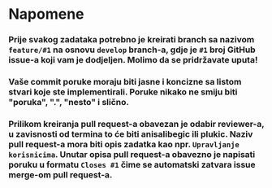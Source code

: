 # Napomene
### Prije svakog zadataka potrebno je kreirati branch sa nazivom `feature/#1` na osnovu `develop` branch-a, gdje je `#1` broj GitHub issue-a koji vam je dodjeljen. Molimo da se pridržavate uputa!

### Vaše commit poruke moraju biti jasne i koncizne sa listom stvari koje ste implementirali. Poruke nikako ne smiju biti "poruka", ".", "nesto" i slično.

### Prilikom kreiranja pull request-a obavezan je odabir reviewer-a, u zavisnosti od termina to će biti anisalibegic ili plukic. Naziv pull request-a mora biti opis zadatka kao npr. `Upravljanje korisnicima`. Unutar opisa pull request-a obavezno je napisati poruku u formatu `Closes #1` čime se automatski zatvara issue merge-om pull request-a.
